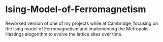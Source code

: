 # Ising-Model-of-Ferromagnetism
Reworked version of one of my projects while at Cambridge, focusing on the Ising model of Ferromagnetism and implementing the Metropolis-Hastings alogorithm to evolve the lattice sites over time.
